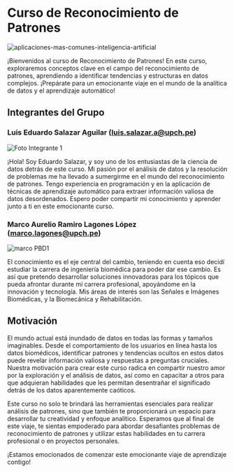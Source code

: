 # Curso de Reconocimiento de Patrones
![aplicaciones-mas-comunes-inteligencia-artificial](https://github.com/EduardoSalazarA/ReconocimentoPatrones/assets/142452813/140bae0a-a8f4-4cae-aa6a-2021b1df95ba)

¡Bienvenidos al curso de Reconocimiento de Patrones! En este curso, exploraremos conceptos clave en el campo del reconocimiento de patrones, aprendiendo a identificar tendencias y estructuras en datos complejos. ¡Prepárate para un emocionante viaje en el mundo de la analítica de datos y el aprendizaje automático!

## Integrantes del Grupo

### Luis Eduardo Salazar Aguilar (luis.salazar.a@upch.pe)

![Foto Integrante 1](enlace-a-la-imagen-del-integrante-1.jpg)

¡Hola! Soy Eduardo Salazar, y soy uno de los entusiastas de la ciencia de datos detrás de este curso. Mi pasión por el análisis de datos y la resolución de problemas me ha llevado a sumergirme en el mundo del reconocimiento de patrones. Tengo experiencia en programación y en la aplicación de técnicas de aprendizaje automático para extraer información valiosa de datos desordenados. Espero poder compartir mi conocimiento y aprender junto a ti en este emocionante curso.

### Marco Aurelio Ramiro Lagones López (marco.lagones@upch.pe)

![marco PBD1](https://github.com/EduardoSalazarA/ReconocimentoPatrones/assets/142452813/1f1e429d-534b-4ac8-9d2a-ee559f48746e)

El conocimiento es el eje central del cambio, teniendo en cuenta eso decidí estudiar la carrera de ingeniería biomédica para poder dar ese cambio. Es así que pretendo desarrollar soluciones innovadoras para los tópicos que pueda afrontar durante mi carrera profesional, apoyándome en la innovación y tecnología.  Mis áreas de interés son las Señales e Imágenes Biomédicas, y la Biomecánica y Rehabilitación.

## Motivación

El mundo actual está inundado de datos en todas las formas y tamaños imaginables. Desde el comportamiento de los usuarios en línea hasta los datos biomédicos, identificar patrones y tendencias ocultos en estos datos puede revelar información valiosa y respuestas a preguntas cruciales. Nuestra motivación para crear este curso radica en compartir nuestro amor por la exploración y el análisis de datos, así como en capacitar a otros para que adquieran habilidades que les permitan desentrañar el significado detrás de los datos aparentemente caóticos.

Este curso no solo te brindará las herramientas esenciales para realizar análisis de patrones, sino que también te proporcionará un espacio para desarrollar tu creatividad y enfoque analítico. Esperamos que al final de este viaje, te sientas empoderado para abordar desafiantes problemas de reconocimiento de patrones y utilizar estas habilidades en tu carrera profesional o en proyectos personales.

¡Estamos emocionados de comenzar este emocionante viaje de aprendizaje contigo!

